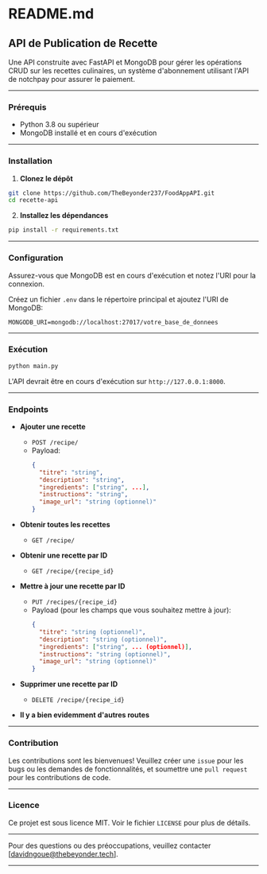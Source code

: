  # README.md

## API de Publication de Recette

Une API construite avec FastAPI et MongoDB pour gérer les opérations CRUD sur les recettes culinaires, un système d'abonnement utilisant l'API  de notchpay pour assurer le paiement.

---

### Prérequis

- Python 3.8 ou supérieur
- MongoDB installé et en cours d'exécution

---

### Installation

1. **Clonez le dépôt**
```bash
git clone https://github.com/TheBeyonder237/FoodAppAPI.git
cd recette-api
```

2. **Installez les dépendances**
```bash
pip install -r requirements.txt
```

---

### Configuration

Assurez-vous que MongoDB est en cours d'exécution et notez l'URI pour la connexion.

Créez un fichier `.env` dans le répertoire principal et ajoutez l'URI de MongoDB:
```
MONGODB_URI=mongodb://localhost:27017/votre_base_de_donnees
```

---

### Exécution

```bash
python main.py
```

L'API devrait être en cours d'exécution sur `http://127.0.0.1:8000`.

---

### Endpoints

- **Ajouter une recette**
  - `POST /recipe/`
  - Payload: 
    ```json
    {
      "titre": "string",
      "description": "string",
      "ingredients": ["string", ...],
      "instructions": "string",
      "image_url": "string (optionnel)"
    }
    ```

- **Obtenir toutes les recettes**
  - `GET /recipe/`

- **Obtenir une recette par ID**
  - `GET /recipe/{recipe_id}`

- **Mettre à jour une recette par ID**
  - `PUT /recipes/{recipe_id}`
  - Payload (pour les champs que vous souhaitez mettre à jour):
    ```json
    {
      "titre": "string (optionnel)",
      "description": "string (optionnel)",
      "ingredients": ["string", ... (optionnel)],
      "instructions": "string (optionnel)",
      "image_url": "string (optionnel)"
    }
    ```

- **Supprimer une recette par ID**
  - `DELETE /recipe/{recipe_id}`
    
- **Il y a bien evidemment d'autres routes**
---

### Contribution

Les contributions sont les bienvenues! Veuillez créer une `issue` pour les bugs ou les demandes de fonctionnalités, et soumettre une `pull request` pour les contributions de code.

---

### Licence

Ce projet est sous licence MIT. Voir le fichier `LICENSE` pour plus de détails.

---

Pour des questions ou des préoccupations, veuillez contacter [davidngoue@thebeyonder.tech].

---

